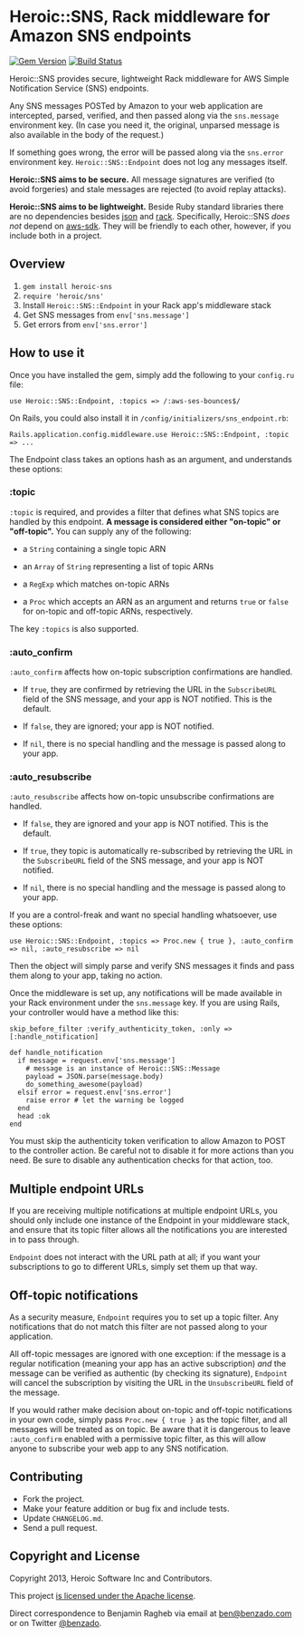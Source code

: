 # Heroic::SNS, Rack middleware for Amazon SNS endpoints

[![Gem Version](https://badge.fury.io/rb/heroic-sns.svg)](http://badge.fury.io/rb/heroic-sns)
[![Build Status](https://travis-ci.org/benzado/heroic-sns.png?branch=master)](https://travis-ci.org/benzado/heroic-sns)

Heroic::SNS provides secure, lightweight Rack middleware for AWS Simple
Notification Service (SNS) endpoints.

Any SNS messages POSTed by Amazon to your web application are
intercepted, parsed, verified, and then passed along via the
`sns.message` environment key.
(In case you need it, the original, unparsed message is also available in the
body of the request.)

If something goes wrong, the error will be passed along via the
`sns.error` environment key. `Heroic::SNS::Endpoint` does not log any
messages itself.

**Heroic::SNS aims to be secure.** All message signatures are verified
(to avoid forgeries) and stale messages are rejected (to avoid replay
attacks).

**Heroic::SNS aims to be lightweight.** Beside Ruby standard libraries
there are no dependencies besides [json][] and [rack][]. Specifically,
Heroic::SNS *does not* depend on [aws-sdk][]. They will be friendly to
each other, however, if you include both in a project.

[json]: https://rubygems.org/gems/json
[rack]: http://rack.github.io/
[aws-sdk]: https://github.com/aws/aws-sdk-ruby

## Overview

1. `gem install heroic-sns`
2. `require 'heroic/sns'`
3. Install `Heroic::SNS::Endpoint` in your Rack app's middleware stack
4. Get SNS messages from `env['sns.message']`
5. Get errors from `env['sns.error']`

## How to use it

Once you have installed the gem, simply add the following to your
`config.ru` file:

    use Heroic::SNS::Endpoint, :topics => /:aws-ses-bounces$/

On Rails, you could also install it in `/config/initializers/sns_endpoint.rb`:

    Rails.application.config.middleware.use Heroic::SNS::Endpoint, :topic => ...

The Endpoint class takes an options hash as an argument, and understands
these options:

### :topic

`:topic` is required, and provides a filter that defines what SNS topics
are handled by this endpoint. **A message is considered either
"on-topic" or "off-topic".** You can supply any of the following:

- a `String` containing a single topic ARN

- an `Array` of `String` representing a list of topic ARNs

- a `RegExp` which matches on-topic ARNs

- a `Proc` which accepts an ARN as an argument and returns `true` or
  `false` for on-topic and off-topic ARNs, respectively.

The key `:topics` is also supported.

### :auto_confirm

`:auto_confirm` affects how on-topic subscription confirmations are handled.

- If `true`, they are confirmed by retrieving the URL in the
  `SubscribeURL` field of the SNS message, and your app is NOT notified.
  This is the default.

- If `false`, they are ignored; your app is NOT notified.

- If `nil`, there is no special handling and the message is passed along
  to your app.

### :auto_resubscribe

`:auto_resubscribe` affects how on-topic unsubscribe confirmations are handled.

- If `false`, they are ignored and your app is NOT notified. This is the
  default.

- If `true`, they topic is automatically re-subscribed by retrieving the
  URL in the `SubscribeURL` field of the SNS message, and your app is
  NOT notified.

- If `nil`, there is no special handling and the message is passed along
  to your app.

If you are a control-freak and want no special handling whatsoever, use
these options:

    use Heroic::SNS::Endpoint, :topics => Proc.new { true }, :auto_confirm => nil, :auto_resubscribe => nil

Then the object will simply parse and verify SNS messages it finds and
pass them along to your app, taking no action.

Once the middleware is set up, any notifications will be made available
in your Rack environment under the `sns.message` key. If you are using
Rails, your controller would have a method like this:

    skip_before_filter :verify_authenticity_token, :only => [:handle_notification]

    def handle_notification
      if message = request.env['sns.message']
        # message is an instance of Heroic::SNS::Message
        payload = JSON.parse(message.body)
        do_something_awesome(payload)
      elsif error = request.env['sns.error']
        raise error # let the warning be logged
      end
      head :ok
    end

You must skip the authenticity token verification to allow Amazon to
POST to the controller action. Be careful not to disable it for more
actions than you need. Be sure to disable any authentication checks for
that action, too.

## Multiple endpoint URLs

If you are receiving multiple notifications at multiple endpoint URLs,
you should only include one instance of the Endpoint in your middleware
stack, and ensure that its topic filter allows all the notifications you
are interested in to pass through.

`Endpoint` does not interact with the URL path at all; if you want your
subscriptions to go to different URLs, simply set them up that way.

## Off-topic notifications

As a security measure, `Endpoint` requires you to set up a topic filter.
Any notifications that do not match this filter are not passed along to
your application.

All off-topic messages are ignored with one exception: if the message is
a regular notification (meaning your app has an active subscription)
*and* the message can be verified as authentic (by checking its
signature), `Endpoint` will cancel the subscription by visiting the URL
in the `UnsubscribeURL` field of the message.

If you would rather make decision about on-topic and off-topic
notifications in your own code, simply pass `Proc.new { true }` as the
topic filter, and all messages will be treated as on topic. Be aware
that it is dangerous to leave `:auto_confirm` enabled with a permissive
topic filter, as this will allow anyone to subscribe your web app to any
SNS notification.

## Contributing

* Fork the project.
* Make your feature addition or bug fix and include tests.
* Update `CHANGELOG.md`.
* Send a pull request.

## Copyright and License

Copyright 2013, Heroic Software Inc and Contributors.

This project [is licensed under the Apache license](LICENSE).

Direct correspondence to Benjamin Ragheb via email at <ben@benzado.com>
or on Twitter [@benzado](https://twitter.com/benzado).
